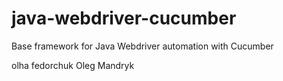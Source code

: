 # java-webdriver-cucumber

Base framework for Java Webdriver automation with Cucumber

olha fedorchuk
Oleg Mandryk